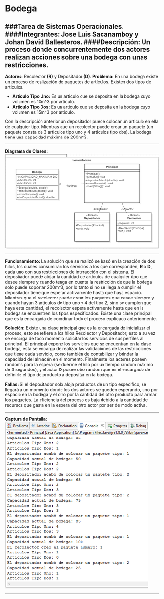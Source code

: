 # Bodega

###Tarea de Sistemas Operacionales.
####Integrantes: Jose Luis Sacanamboy y Johan David Ballesteros.
####Descripción: Un proceso donde concurrentemente dos actores realizan acciones sobre una bodega con unas restricciones.
---
**Actores:** Recolector **(R)** y Depositador **(D)**.
**Problema:** En una bodega existe un proceso de realización de paquetes de artículos. Existen dos tipos de articulos.  
* **Articulo Tipo Uno:** Es un articulo que se deposita en la bodega cuyo volumen es 10m^3 por articulo.
* **Articulo Tipo Dos:** Es un articulo que se deposita en la bodega cuyo volumen es 15m^3 por articulo.  

Con la descripción anterior un depositador puede colocar un articulo en ella de cualquier tipo. Mientras que un recolector puede crear un paquete (un paquete consta de 3 articulos tipo uno y 4 articulos tipo dos). La bodega tiene una capacidad máxima de 200m^3.

---

**Diagrama de Clases:** 
![alt text](https://github.com/DavidPDP/Bodega/blob/master/Imagenes/Clase.PNG "Diagrama de Clases Bodega")  

---

**Funcionamiento:** La solución que se realizó se basó en la creación de dos hilos, los cuales consumiran los servicios a los que corresponden, **R** o **D**, cada uno con sus restricciones de interacción con el sistema. El depositador puede alojar la cantidad de articulos de cualquier tipo que desee siempre y cuando tenga en cuenta la restricción de que la bodega solo puede soportar 200m^3, por lo tanto si no se llega a cumplir el depositador tiene que esperar activamente hasta que haya espacio. Mientras que el recolector puede crear los paquetes que desee siempre y cuando hayan 3 articulos de tipo uno y 4 del tipo 2, sino se cumplen que haya esta cantidad, el recolector espera activamente hasta que en la bodega se encuentren los tipos especificados. Existe una clase principal que es la encargada de coordinar todo el proceso explicado anteriormente.  

**Solución:** Existe una clase principal que es la encargada de inicializar el proceso, esto se refiere a los hilos Recolector y Depositador, esto a su vez se encarga de todo momento solicitar los servicios de sus perfiles al principal. El principal expone los servicios que se encuentran en la clase bodega, esta se encarga de realizar las validaciones de las restricciones que tiene cada servicio, como también de contabilizar y brindar la capacidad del almacén en el momento. Finalmente los actores poseen randoms para la espera (se duerme el hilo por un tiempo random máximo de 3 segundos), y el actor **D** posee otro random que es el encargado de definirle el tipo de producto a depositar en la bodega.

**Fallas:** Si el depositador solo aloja productos de un tipo especifico, se llegará a un momento donde los dos actores se queden esperando, uno por espacio en la bodega y el otro por la cantidad del otro producto para armar los paquetes. La eficiencia del proceso es baja debido a la cantidad de recursos que gasta en la espera del otro actor por ser de modo activa.

---

**Captura de Pantalla:**  
![alt text](https://github.com/DavidPDP/Bodega/blob/master/Imagenes/Captura.PNG "Resultado de la solución")  

---
